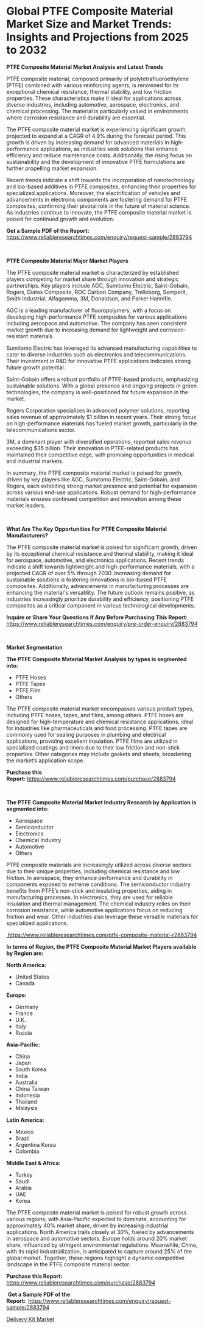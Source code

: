 <p><h1>Global PTFE Composite Material Market Size and Market Trends: Insights and Projections from 2025 to 2032</h1></p><p><strong>PTFE Composite Material Market Analysis and Latest Trends</strong></p>
<p><p>PTFE composite material, composed primarily of polytetrafluoroethylene (PTFE) combined with various reinforcing agents, is renowned for its exceptional chemical resistance, thermal stability, and low friction properties. These characteristics make it ideal for applications across diverse industries, including automotive, aerospace, electronics, and chemical processing. The material is particularly valued in environments where corrosion resistance and durability are essential.</p><p>The PTFE composite material market is experiencing significant growth, projected to expand at a CAGR of 4.9% during the forecast period. This growth is driven by increasing demand for advanced materials in high-performance applications, as industries seek solutions that enhance efficiency and reduce maintenance costs. Additionally, the rising focus on sustainability and the development of innovative PTFE formulations are further propelling market expansion. </p><p>Recent trends indicate a shift towards the incorporation of nanotechnology and bio-based additives in PTFE composites, enhancing their properties for specialized applications. Moreover, the electrification of vehicles and advancements in electronic components are fostering demand for PTFE composites, confirming their pivotal role in the future of material science. As industries continue to innovate, the PTFE composite material market is poised for continued growth and evolution.</p></p>
<p><strong>Get a Sample PDF of the Report:&nbsp;</strong> <a href="https://www.reliableresearchtimes.com/enquiry/request-sample/2883794?utm_campaign=2007&utm_medium=2&utm_source=Github&utm_content=ia&utm_term=13032025&utm_id=ptfe-composite-material">https://www.reliableresearchtimes.com/enquiry/request-sample/2883794</a></p>
<p>&nbsp;</p>
<p><strong>PTFE Composite Material Major Market Players</strong></p>
<p><p>The PTFE composite material market is characterized by established players competing for market share through innovation and strategic partnerships. Key players include AGC, Sumitomo Electric, Saint-Gobain, Rogers, Diatex Composite, ROC Carbon Company, Trelleborg, Semperit, Smith Industrial, Alfagomma, 3M, Donaldson, and Parker Hannifin.</p><p>AGC is a leading manufacturer of fluoropolymers, with a focus on developing high-performance PTFE composites for various applications including aerospace and automotive. The company has seen consistent market growth due to increasing demand for lightweight and corrosion-resistant materials.</p><p>Sumitomo Electric has leveraged its advanced manufacturing capabilities to cater to diverse industries such as electronics and telecommunications. Their investment in R&D for innovative PTFE applications indicates strong future growth potential.</p><p>Saint-Gobain offers a robust portfolio of PTFE-based products, emphasizing sustainable solutions. With a global presence and ongoing projects in green technologies, the company is well-positioned for future expansion in the market.</p><p>Rogers Corporation specializes in advanced polymer solutions, reporting sales revenue of approximately $1 billion in recent years. Their strong focus on high-performance materials has fueled market growth, particularly in the telecommunications sector.</p><p>3M, a dominant player with diversified operations, reported sales revenue exceeding $35 billion. Their innovation in PTFE-related products has maintained their competitive edge, with promising opportunities in medical and industrial markets.</p><p>In summary, the PTFE composite material market is poised for growth, driven by key players like AGC, Sumitomo Electric, Saint-Gobain, and Rogers, each exhibiting strong market presence and potential for expansion across various end-use applications. Robust demand for high-performance materials ensures continued competition and innovation among these market leaders.</p></p>
<p>&nbsp;</p>
<p><strong>What Are The Key Opportunities For PTFE Composite Material Manufacturers?</strong></p>
<p><p>The PTFE composite material market is poised for significant growth, driven by its exceptional chemical resistance and thermal stability, making it ideal for aerospace, automotive, and electronics applications. Recent trends indicate a shift towards lightweight and high-performance materials, with a projected CAGR of over 5% through 2030. Increasing demand for sustainable solutions is fostering innovations in bio-based PTFE composites. Additionally, advancements in manufacturing processes are enhancing the material's versatility. The future outlook remains positive, as industries increasingly prioritize durability and efficiency, positioning PTFE composites as a critical component in various technological developments.</p></p>
<p><strong>Inquire or Share Your Questions If Any Before Purchasing This Report:</strong> <a href="https://www.reliableresearchtimes.com/enquiry/pre-order-enquiry/2883794?utm_campaign=2007&utm_medium=2&utm_source=Github&utm_content=ia&utm_term=13032025&utm_id=ptfe-composite-material">https://www.reliableresearchtimes.com/enquiry/pre-order-enquiry/2883794</a></p>
<p>&nbsp;</p>
<p><strong>Market Segmentation</strong></p>
<p><strong>The PTFE Composite Material Market Analysis by types is segmented into:</strong></p>
<p><ul><li>PTFE Hoses</li><li>PTFE Tapes</li><li>PTFE Film</li><li>Others</li></ul></p>
<p><p>The PTFE composite material market encompasses various product types, including PTFE hoses, tapes, and films, among others. PTFE hoses are designed for high-temperature and chemical resistance applications, ideal for industries like pharmaceuticals and food processing. PTFE tapes are commonly used for sealing purposes in plumbing and electrical applications, providing excellent insulation. PTFE films are utilized in specialized coatings and liners due to their low friction and non-stick properties. Other categories may include gaskets and sheets, broadening the market’s application scope.</p></p>
<p><strong>Purchase this Report:&nbsp;</strong><a href="https://www.reliableresearchtimes.com/purchase/2883794?utm_campaign=2007&utm_medium=2&utm_source=Github&utm_content=ia&utm_term=13032025&utm_id=ptfe-composite-material">https://www.reliableresearchtimes.com/purchase/2883794</a></p>
<p>&nbsp;</p>
<p><strong>The PTFE Composite Material Market Industry Research by Application is segmented into:</strong></p>
<p><ul><li>Aerospace</li><li>Semiconductor</li><li>Electronics</li><li>Chemical Industry</li><li>Automotive</li><li>Others</li></ul></p>
<p><p>PTFE composite materials are increasingly utilized across diverse sectors due to their unique properties, including chemical resistance and low friction. In aerospace, they enhance performance and durability in components exposed to extreme conditions. The semiconductor industry benefits from PTFE’s non-stick and insulating properties, aiding in manufacturing processes. In electronics, they are used for reliable insulation and thermal management. The chemical industry relies on their corrosion resistance, while automotive applications focus on reducing friction and wear. Other industries also leverage these versatile materials for specialized applications.</p></p>
<p><a href="https://www.reliableresearchtimes.com/ptfe-composite-material-r2883794?utm_campaign=2007&utm_medium=2&utm_source=Github&utm_content=ia&utm_term=13032025&utm_id=ptfe-composite-material">&nbsp;https://www.reliableresearchtimes.com/ptfe-composite-material-r2883794</a></p>
<p><strong>In terms of Region, the PTFE Composite Material Market Players available by Region are:</strong></p>
<p>
    <p> <strong> North America: </strong>
        <ul>
            <li>United States</li>
            <li>Canada</li>
        </ul>
        </p> 
    <p> <strong> Europe: </strong>
        <ul>
            <li>Germany</li>
            <li>France</li>
            <li>U.K.</li>
            <li>Italy</li>
            <li>Russia</li>
        </ul>
        </p> 
    <p> <strong> Asia-Pacific: </strong>
        <ul>
            <li>China</li>
            <li>Japan</li>
            <li>South Korea</li>
            <li>India</li>
            <li>Australia</li>
            <li>China Taiwan</li>
            <li>Indonesia</li>
            <li>Thailand</li>
            <li>Malaysia</li>
        </ul>
        </p> 
    <p> <strong> Latin America: </strong>
        <ul>
            <li>Mexico</li>
            <li>Brazil</li>
            <li>Argentina Korea</li>
            <li>Colombia</li>
        </ul>
        </p> 
    <p> <strong> Middle East & Africa: </strong>
        <ul>
            <li>Turkey</li>
            <li>Saudi</li>
            <li>Arabia</li>
            <li>UAE</li>
            <li>Korea</li>
        </ul>
    </p>
    </p>
<p><p>The PTFE composite material market is poised for robust growth across various regions, with Asia-Pacific expected to dominate, accounting for approximately 40% market share, driven by increasing industrial applications. North America trails closely at 30%, fueled by advancements in aerospace and automotive sectors. Europe holds around 20% market share, influenced by stringent environmental regulations. Meanwhile, China, with its rapid industrialization, is anticipated to capture around 25% of the global market. Together, these regions highlight a dynamic competitive landscape in the PTFE composite material sector.</p></p>
<p><strong>Purchase this Report: </strong><a href="https://www.reliableresearchtimes.com/purchase/2883794?utm_campaign=2007&utm_medium=2&utm_source=Github&utm_content=ia&utm_term=13032025&utm_id=ptfe-composite-material">https://www.reliableresearchtimes.com/purchase/2883794</a></p>
<p>&nbsp;<strong>Get a Sample PDF of the Report:&nbsp;&nbsp;</strong><a href="https://www.reliableresearchtimes.com/enquiry/request-sample/2883794?utm_campaign=2007&utm_medium=2&utm_source=Github&utm_content=ia&utm_term=13032025&utm_id=ptfe-composite-material">https://www.reliableresearchtimes.com/enquiry/request-sample/2883794</a></p>
<p><strong></strong></p>
<p><p><a href="https://github.com/angelajermaine/Market-Research-Report-List-6/blob/main/delivery-kit-market.md?utm_campaign=2007&utm_medium=2&utm_source=Github&utm_content=ia&utm_term=13032025&utm_id=ptfe-composite-material">Delivery Kit Market</a></p></p>